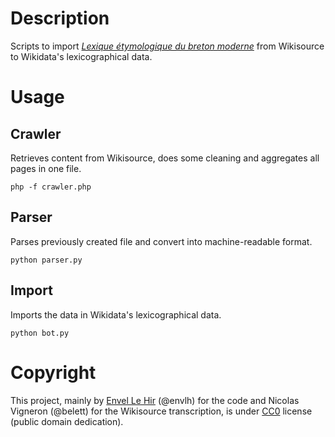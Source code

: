 # Description

Scripts to import [_Lexique étymologique du breton moderne_](https://fr.wikisource.org/wiki/Livre:Henry_-_Lexique_%C3%A9tymologique_du_breton_moderne.djvu) from Wikisource to Wikidata's lexicographical data.

# Usage

## Crawler

Retrieves content from Wikisource, does some cleaning and aggregates all pages in one file.

    php -f crawler.php

## Parser

Parses previously created file and convert into machine-readable format.

    python parser.py

## Import

Imports the data in Wikidata's lexicographical data.

    python bot.py

# Copyright

This project, mainly by [Envel Le Hir](https://www.lehir.net/) (@envlh) for the code and Nicolas Vigneron (@belett) for the Wikisource transcription, is under [CC0](https://creativecommons.org/publicdomain/zero/1.0/) license (public domain dedication).
